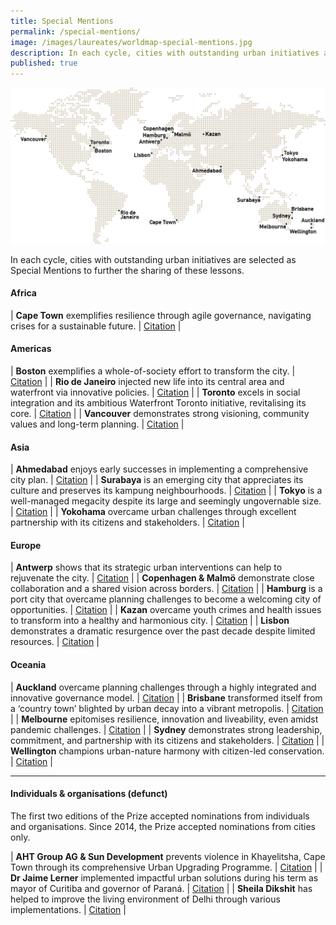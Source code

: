 ```yaml
---
title: Special Mentions
permalink: /special-mentions/
image: /images/laureates/worldmap-special-mentions.jpg
description: In each cycle, cities with outstanding urban initiatives are selected as Special Mentions to further the sharing of these lessons.
published: true
---
```


![Special Mentions](/images/laureates/worldmap-special-mentions.jpg/)

In each cycle, cities with outstanding urban initiatives are selected as Special Mentions to further the sharing of these lessons. 

#### **Africa**

| **Cape Town** exemplifies resilience through agile governance, navigating crises for a sustainable future. | [Citation](/cape-town/) |

#### **Americas**

| **Boston** exemplifies a whole-of-society effort to transform the city. | [Citation](/boston/) |
| **Rio de Janeiro** injected new life into its central area and waterfront via innovative policies. | [Citation](/rio-de-janeiro/) |
| **Toronto** excels in social integration and its ambitious Waterfront Toronto initiative, revitalising its core. | [Citation](/toronto/) |
| **Vancouver** demonstrates strong visioning, community values and long-term planning. | [Citation](/vancouver/) |

#### **Asia**

| **Ahmedabad** enjoys early successes in implementing a comprehensive city plan. | [Citation](/ahmedabad/) |
| **Surabaya** is an emerging city that appreciates its culture and preserves its kampung neighbourhoods. | [Citation](/surabaya/) |
| **Tokyo** is a well-managed megacity despite its large and seemingly ungovernable size. | [Citation](/tokyo/) |
| **Yokohama** overcame urban challenges through excellent partnership with its citizens and stakeholders. | [Citation](/yokohama/) |

#### **Europe**

| **Antwerp** shows that its strategic urban interventions can help to rejuvenate the city. | [Citation](/antwerp/) |
| **Copenhagen & Malmö** demonstrate close collaboration and a shared vision across borders. | [Citation](/copenhagen-malmo/) |
| **Hamburg** is a port city that overcame planning challenges to become a welcoming city of opportunities. | [Citation](/hamburg/) |
| **Kazan** overcame youth crimes and health issues to transform into a healthy and harmonious city. | [Citation](/kazan/) |
| **Lisbon** demonstrates a dramatic resurgence over the past decade despite limited resources. | [Citation](/lisbon/) |

#### **Oceania**

| **Auckland** overcame planning challenges through a highly integrated and innovative governance model. | [Citation](/auckland/) |
| **Brisbane** transformed itself from a ‘country town’ blighted by urban decay into a vibrant metropolis. | [Citation](/brisbane/) |
| **Melbourne** epitomises resilience, innovation and liveability, even amidst pandemic challenges. | [Citation](/melbourne/) |
| **Sydney** demonstrates strong leadership, commitment, and partnership with its citizens and stakeholders. | [Citation](/sydney/) |
| **Wellington** champions urban-nature harmony with citizen-led conservation. | [Citation](/wellington/) |

---

#### **Individuals & organisations** (defunct)

The first two editions of the Prize accepted nominations from individuals and organisations. Since 2014, the Prize accepted nominations from cities only.

| **AHT Group AG & Sun Development** prevents violence in Khayelitsha, Cape Town through its comprehensive Urban Upgrading Programme. | [Citation](/khayelitsha/) |
| **Dr Jaime Lerner** implemented impactful urban solutions during his term as mayor of Curitiba and governor of Paraná. | [Citation](/jaime-lerner/) |
| **Sheila Dikshit** has helped to improve the living environment of Delhi through various implementations. | [Citation](/sheila-dikshit/) |

